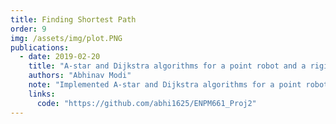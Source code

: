```yaml
---
title: Finding Shortest Path
order: 9
img: /assets/img/plot.PNG
publications:
  - date: 2019-02-20
    title: "A-star and Dijkstra algorithms for a point robot and a rigid robot."
    authors: "Abhinav Modi"
    note: "Implemented A-star and Dijkstra algorithms for a point robot and a circular rigid robot of arbitrary radius on a given map."
    links:
      code: "https://github.com/abhi1625/ENPM661_Proj2"
---
```


